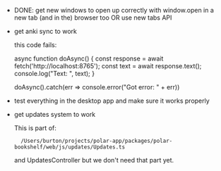 - DONE: get new windows to open up correctly with window.open in a new tab (and
  in the) browser too OR use new tabs API
  
- get anki sync to work

    this code fails:

    async function doAsync() {
        const response = await fetch('http://localhost:8765');
        const text = await response.text();
        console.log("Text: ", text);
    }
    
    doAsync().catch(err => console.error("Got error: " + err))
    


- test everything in the desktop app and make sure it works properly

- get updates system to work

    This is part of: 

        /Users/burton/projects/polar-app/packages/polar-bookshelf/web/js/updates/Updates.ts
    
    and UpdatesController but we don't need that part yet. 
   
